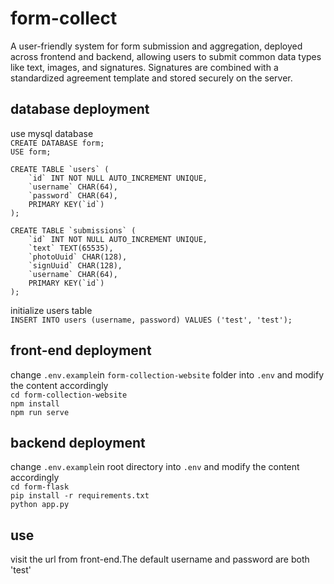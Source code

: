 # form-collect
A user-friendly system for form submission and aggregation, deployed across frontend and backend, allowing users to submit common data types like text, images, and signatures. Signatures are combined with a standardized agreement template and stored securely on the server.
## database deployment
use mysql database  
`CREATE DATABASE form;`  
`USE form;`  
```
CREATE TABLE `users` (
	`id` INT NOT NULL AUTO_INCREMENT UNIQUE,
	`username` CHAR(64),
	`password` CHAR(64),
	PRIMARY KEY(`id`)
);
```
```
CREATE TABLE `submissions` (
	`id` INT NOT NULL AUTO_INCREMENT UNIQUE,
	`text` TEXT(65535),
	`photoUuid` CHAR(128),
	`signUuid` CHAR(128),
	`username` CHAR(64),
	PRIMARY KEY(`id`)
);
```
initialize users table  
```INSERT INTO users (username, password) VALUES ('test', 'test');```

## front-end deployment
change `.env.example`in `form-collection-website` folder into `.env` and modify the content accordingly  
`cd form-collection-website`  
`npm install`  
`npm run serve`

## backend deployment
change `.env.example`in root directory into `.env` and modify the content accordingly  
`cd form-flask`    
`pip install -r requirements.txt`  
`python app.py`

## use
visit the url from front-end.The default username and password are both 'test'



